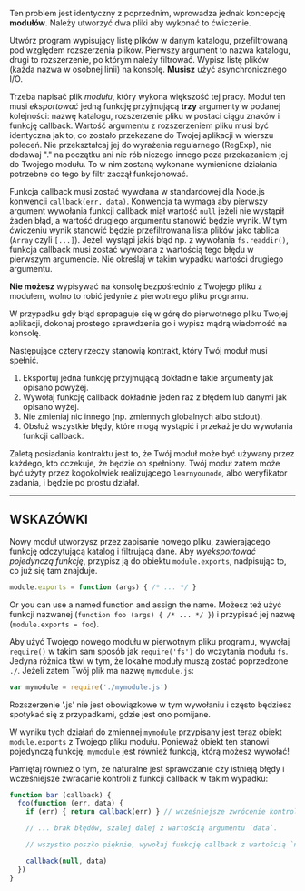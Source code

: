 Ten problem jest identyczny z poprzednim, wprowadza jednak koncepcję **modułów**. Należy utworzyć dwa pliki aby wykonać to ćwiczenie.

Utwórz program wypisujący listę plików w danym katalogu, przefiltrowaną pod względem rozszerzenia plików. Pierwszy argument to nazwa katalogu, drugi to rozszerzenie, po którym należy filtrować. Wypisz listę plików (każda nazwa w osobnej linii) na konsolę. **Musisz** użyć asynchronicznego I/O.

Trzeba napisać plik *modułu*, który wykona większość tej pracy. Moduł ten musi *eksportować* jedną funkcję przyjmującą **trzy** argumenty w podanej kolejności: nazwę katalogu, rozszerzenie pliku w postaci ciągu znaków i funkcję callback. Wartość argumentu z rozszerzeniem pliku musi być identyczna jak to, co zostało przekazane do Twojej aplikacji w wierszu poleceń. Nie przekształcaj jej do wyrażenia regularnego (RegExp), nie dodawaj "." na początku ani nie rób niczego innego poza przekazaniem jej do Twojego modułu. To w nim zostaną wykonane wymienione działania potrzebne do tego by filtr zaczął funkcjonować.

Funkcja callback musi zostać wywołana w standardowej dla Node.js konwencji `callback(err, data)`. Konwencja ta wymaga aby pierwszy argument wywołania funkcji callback miał wartość `null` jeżeli nie wystąpił żaden błąd, a wartość drugiego argumentu stanowić będzie wynik. W tym ćwiczeniu wynik stanowić będzie przefiltrowana lista plików jako tablica (`Array` czyli `[...]`). Jeżeli wystąpi jakiś błąd np. z wywołania `fs.readdir()`, funkcja callback musi zostać wywołana z wartością tego błędu w pierwszym argumencie. Nie określaj w takim wypadku wartości drugiego argumentu.

**Nie możesz** wypisywać na konsolę bezpośrednio z Twojego pliku z modułem, wolno to robić jedynie z pierwotnego pliku programu.

W przypadku gdy błąd spropaguje się w górę do pierwotnego pliku Twojej aplikacji, dokonaj prostego sprawdzenia go i wypisz mądrą wiadomość na konsolę.

Następujące cztery rzeczy stanowią kontrakt, który Twój moduł musi spełnić.

1. Eksportuj jedna funkcję przyjmującą dokładnie takie argumenty jak opisano powyżej.
2. Wywołaj funkcję callback dokładnie jeden raz z błędem lub danymi jak opisano wyżej.
3. Nie zmieniaj nic innego (np. zmiennych globalnych albo stdout).
4. Obsłuż wszystkie błędy, które mogą wystąpić i przekaż je do wywołania funkcji callback.

Zaletą posiadania kontraktu jest to, że Twój moduł może być używany przez każdego, kto oczekuje, że będzie on spełniony. Twój moduł zatem może być użyty przez kogokolwiek realizującego `learnyounode`, albo weryfikator zadania, i będzie po prostu działał.

----------------------------------------------------------------------
## WSKAZÓWKI

Nowy moduł utworzysz przez zapisanie nowego pliku, zawierającego funkcję odczytującą katalog i filtrującą dane. Aby *wyeksportować* *pojedynczą funkcję*, przypisz ją do obiektu `module.exports`, nadpisując to, co już się tam znajduje.

```js
module.exports = function (args) { /* ... */ }
```

Or you can use a named function and assign the name.
Możesz też użyć funkcji nazwanej (`function foo (args) { /* ... */ }`) i przypisać jej nazwę (`module.exports = foo`).

Aby użyć Twojego nowego modułu w pierwotnym pliku programu, wywołaj `require()` w takim sam sposób jak `require('fs')` do wczytania modułu `fs`. Jedyna różnica tkwi w tym, że lokalne moduły muszą zostać poprzedzone `./`. Jeżeli zatem Twój plik ma nazwę `mymodule.js`:

```js
var mymodule = require('./mymodule.js')
```

Rozszerzenie '.js' nie jest obowiązkowe w tym wywołaniu i często będziesz spotykać się z przypadkami, gdzie jest ono pomijane.

W wyniku tych działań do zmiennej `mymodule` przypisany jest teraz obiekt `module.exports` z Twojego pliku modułu. Ponieważ obiekt ten stanowi pojedynczą funkcję, `mymodule` jest również funkcją, którą możesz wywołać!

Pamiętaj również o tym, że naturalne jest sprawdzanie czy istnieją błędy i wcześniejsze zwracanie kontroli z funkcji callback w takim wypadku:

```js
function bar (callback) {
  foo(function (err, data) {
    if (err) { return callback(err) } // wcześniejsze zwrócenie kontroli

    // ... brak błędów, szalej dalej z wartością argumentu `data`.

    // wszystko poszło pięknie, wywołaj funkcję callback z wartością `null` dla argumentu błędu

    callback(null, data)
  })
}
```
